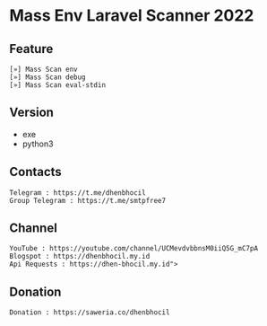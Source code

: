 # Mass Env Laravel Scanner 2022

Feature
-------------------
``` exe
[»] Mass Scan env
[»] Mass Scan debug
[»] Mass Scan eval-stdin
```
Version
-----
* exe
* python3

Contacts
-----
``` exe
Telegram : https://t.me/dhenbhocil
Group Telegram : https://t.me/smtpfree7
```
Channel
-----
``` exe
YouTube : https://youtube.com/channel/UCMevdvbbnsM0iiQ5G_mC7pA
Blogspot : https://dhenbhocil.my.id
Api Requests : https://dhen-bhocil.my.id">
```
Donation
-----
``` exe
Donation : https://saweria.co/dhenbhocil
```